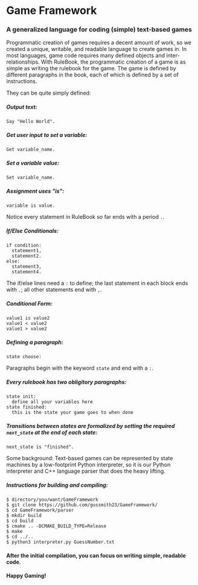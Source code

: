 # Game Framework
### A generalized language for coding (simple) text-based games

Programmatic creation of games requires a decent amount of work, so we created a unique, writable, and readable language to create games in.
In most languages, game code requires many defined objects and inter-relationships.
With RuleBook, the programmatic creation of a game is as simple as writing the rulebook for the game.
The game is defined by different paragraphs in the book, each of which is defined by a set of instructions.

They can be quite simply defined:

##### Output text:
    Say "Hello World".

##### Get user input to set a variable:
    Get variable_name.

##### Set a variable value:
    Set variable_name.

##### Assignment uses "is":
    variable is value.

Notice every statement in RuleBook so far ends with a period `.`.

##### If/Else Conditionals:
    if condition:
      statement1,
      statement2.
    else:
      statement3,
      statement4.
  
The if/else lines need a `:` to define; the last statement in each block ends with `.`; all other statements end with `,`.
  
##### Conditional Form:
    value1 is value2
    value1 < value2
    value1 > value2

##### Defining a paragraph:
    state choose:
    
Paragraphs begin with the keyword `state` and end with a `:`.

##### Every rulebook has two obligitory paragraphs:
    state init:
      define all your variables here
    state finished:
      this is the state your game goes to when done
      
##### Transitions between states are formalized by setting the required `next_state` at the end of each state:
    next_state is "finished".

Some background:
Text-based games can be represented by state machines by a low-footprint Python interpreter,
so it is our Python interpreter and C++ language parser that does the heavy lifting.

##### Instructions for building and compiling:
    $ directory/you/want/GameFramework
    $ git clone https://github.com/gussmith23/GameFramework/
    $ cd GameFramework/parser
    $ mkdir build
    $ cd build
    $ cmake .. -DCMAKE_BUILD_TYPE=Release
    $ make
    $ cd ../..
    $ python3 interpreter.py GuessNumber.txt

#### After the initial compilation, you can focus on writing simple, readable code.
#### Happy Gaming!
